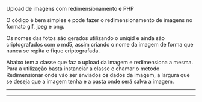 Upload de imagens com redimensionamento e PHP


O código é bem simples e pode fazer o redimensionamento de imagens no formato gif, jpeg e png.

Os nomes das fotos são gerados utilizando o uniqid e ainda são criptografados com o md5, assim criando o nome da imagem de forma que nunca se repita e fique criptografada.

Abaixo tem a classe que faz o upload da imagem e redimensiona a mesma. Para a utilização basta instanciar a classe e chamar o método Redimensionar onde vão ser enviados os dados da imagem, a largura que se deseja que a imagem tenha e a pasta onde será salva a imagem.

**********

<?php
class Redimensiona{
	
	public function Redimensionar($imagem, $largura, $pasta){
		
		$name = md5(uniqid(rand(),true));
		
		if ($imagem['type']=="image/jpeg"){
			$img = imagecreatefromjpeg($imagem['tmp_name']);
		}else if ($imagem['type']=="image/gif"){
			$img = imagecreatefromgif($imagem['tmp_name']);
		}else if ($imagem['type']=="image/png"){
			$img = imagecreatefrompng($imagem['tmp_name']);
		}
		$x   = imagesx($img);
		$y   = imagesy($img);
		$autura = ($largura * $y)/$x;
		
		$nova = imagecreatetruecolor($largura, $autura);
		imagecopyresampled($nova, $img, 0, 0, 0, 0, $largura, $autura, $x, $y);
		
		if ($imagem['type']=="image/jpeg"){
			$local="$pasta/$name".".jpg";
			imagejpeg($nova, $local);
		}else if ($imagem['type']=="image/gif"){
			$local="$pasta/$name".".gif";
			imagejpeg($nova, $local);
		}else if ($imagem['type']=="image/png"){
			$local="$pasta/$name".".png";
			imagejpeg($nova, $local);
		}		
		
		imagedestroy($img);
		imagedestroy($nova);	
		
		return $local;
	}
}
?>

**********
